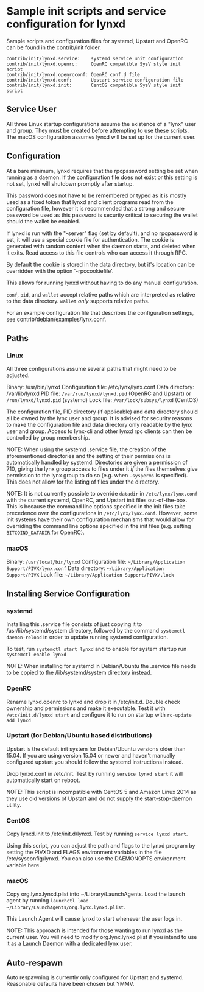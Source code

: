 Sample init scripts and service configuration for lynxd
==========================================================

Sample scripts and configuration files for systemd, Upstart and OpenRC
can be found in the contrib/init folder.

    contrib/init/lynxd.service:    systemd service unit configuration
    contrib/init/lynxd.openrc:     OpenRC compatible SysV style init script
    contrib/init/lynxd.openrcconf: OpenRC conf.d file
    contrib/init/lynxd.conf:       Upstart service configuration file
    contrib/init/lynxd.init:       CentOS compatible SysV style init script

Service User
---------------------------------

All three Linux startup configurations assume the existence of a "lynx" user
and group.  They must be created before attempting to use these scripts.
The macOS configuration assumes lynxd will be set up for the current user.

Configuration
---------------------------------

At a bare minimum, lynxd requires that the rpcpassword setting be set
when running as a daemon.  If the configuration file does not exist or this
setting is not set, lynxd will shutdown promptly after startup.

This password does not have to be remembered or typed as it is mostly used
as a fixed token that lynxd and client programs read from the configuration
file, however it is recommended that a strong and secure password be used
as this password is security critical to securing the wallet should the
wallet be enabled.

If lynxd is run with the "-server" flag (set by default), and no rpcpassword is set,
it will use a special cookie file for authentication. The cookie is generated with random
content when the daemon starts, and deleted when it exits. Read access to this file
controls who can access it through RPC.

By default the cookie is stored in the data directory, but it's location can be overridden
with the option '-rpccookiefile'.

This allows for running lynxd without having to do any manual configuration.

`conf`, `pid`, and `wallet` accept relative paths which are interpreted as
relative to the data directory. `wallet` *only* supports relative paths.

For an example configuration file that describes the configuration settings,
see contrib/debian/examples/lynx.conf.

Paths
---------------------------------

### Linux

All three configurations assume several paths that might need to be adjusted.

Binary:              /usr/bin/lynxd
Configuration file:  /etc/lynx/lynx.conf
Data directory:      /var/lib/lynxd
PID file:            `/var/run/lynxd/lynxd.pid` (OpenRC and Upstart) or `/run/lynxd/lynxd.pid` (systemd)
Lock file:           `/var/lock/subsys/lynxd` (CentOS)

The configuration file, PID directory (if applicable) and data directory
should all be owned by the lynx user and group.  It is advised for security
reasons to make the configuration file and data directory only readable by the
lynx user and group.  Access to lynx-cli and other lynxd rpc clients
can then be controlled by group membership.

NOTE: When using the systemd .service file, the creation of the aforementioned
directories and the setting of their permissions is automatically handled by
systemd. Directories are given a permission of 710, giving the lynx group
access to files under it _if_ the files themselves give permission to the
lynx group to do so (e.g. when `-sysperms` is specified). This does not allow
for the listing of files under the directory.

NOTE: It is not currently possible to override `datadir` in
`/etc/lynx/lynx.conf` with the current systemd, OpenRC, and Upstart init
files out-of-the-box. This is because the command line options specified in the
init files take precedence over the configurations in
`/etc/lynx/lynx.conf`. However, some init systems have their own
configuration mechanisms that would allow for overriding the command line
options specified in the init files (e.g. setting `BITCOIND_DATADIR` for
OpenRC).

### macOS

Binary:              `/usr/local/bin/lynxd`
Configuration file:  `~/Library/Application Support/PIVX/lynx.conf`
Data directory:      `~/Library/Application Support/PIVX`
Lock file:           `~/Library/Application Support/PIVX/.lock`

Installing Service Configuration
-----------------------------------

### systemd

Installing this .service file consists of just copying it to
/usr/lib/systemd/system directory, followed by the command
`systemctl daemon-reload` in order to update running systemd configuration.

To test, run `systemctl start lynxd` and to enable for system startup run
`systemctl enable lynxd`

NOTE: When installing for systemd in Debian/Ubuntu the .service file needs to be copied to the /lib/systemd/system directory instead.

### OpenRC

Rename lynxd.openrc to lynxd and drop it in /etc/init.d.  Double
check ownership and permissions and make it executable.  Test it with
`/etc/init.d/lynxd start` and configure it to run on startup with
`rc-update add lynxd`

### Upstart (for Debian/Ubuntu based distributions)

Upstart is the default init system for Debian/Ubuntu versions older than 15.04. If you are using version 15.04 or newer and haven't manually configured upstart you should follow the systemd instructions instead.

Drop lynxd.conf in /etc/init.  Test by running `service lynxd start`
it will automatically start on reboot.

NOTE: This script is incompatible with CentOS 5 and Amazon Linux 2014 as they
use old versions of Upstart and do not supply the start-stop-daemon utility.

### CentOS

Copy lynxd.init to /etc/init.d/lynxd. Test by running `service lynxd start`.

Using this script, you can adjust the path and flags to the lynxd program by
setting the PIVXD and FLAGS environment variables in the file
/etc/sysconfig/lynxd. You can also use the DAEMONOPTS environment variable here.

### macOS

Copy org.lynx.lynxd.plist into ~/Library/LaunchAgents. Load the launch agent by
running `launchctl load ~/Library/LaunchAgents/org.lynx.lynxd.plist`.

This Launch Agent will cause lynxd to start whenever the user logs in.

NOTE: This approach is intended for those wanting to run lynxd as the current user.
You will need to modify org.lynx.lynxd.plist if you intend to use it as a
Launch Daemon with a dedicated lynx user.

Auto-respawn
-----------------------------------

Auto respawning is currently only configured for Upstart and systemd.
Reasonable defaults have been chosen but YMMV.
